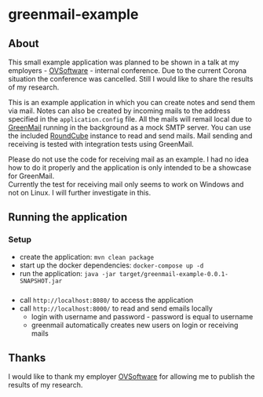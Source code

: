 # greenmail-example

## About

This small example application was planned to be shown in a talk at my employers - [OVSoftware](https://ovsoftware.de/) - internal conference.
Due to the current Corona situation the conference was cancelled.
Still I would like to share the results of my research.

This is an example application in which you can create notes and send them via mail.
Notes can also be created by incoming mails to the address specified in the `application.config` file.
All the mails will remail local due to [GreenMail](https://greenmail-mail-test.github.io/greenmail/) running in the background as a mock SMTP server.
You can use the included [RoundCube](https://roundcube.net/) instance to read and send mails.
Mail sending and receiving is tested with integration tests using GreenMail.

Please do not use the code for receiving mail as an example. 
I had no idea how to do it properly and the application is only intended to be a showcase for GreenMail.  
Currently the test for receiving mail only seems to work on Windows and not on Linux. I will further investigate in this.

## Running the application

### Setup 
* create the application: `mvn clean package`
* start up the docker dependencies: `docker-compose up -d`
* run the application: `java -jar target/greenmail-example-0.0.1-SNAPSHOT.jar`

### 
* call `http://localhost:8080/` to access the application
* call `http://localhost:8000/` to read and send emails locally
  * login with username and password - password is equal to username
  * greenmail automatically creates new users on login or receiving mails
  
## Thanks

I would like to thank my employer [OVSoftware](https://ovsoftware.de/) for allowing me to publish the results of my research.
